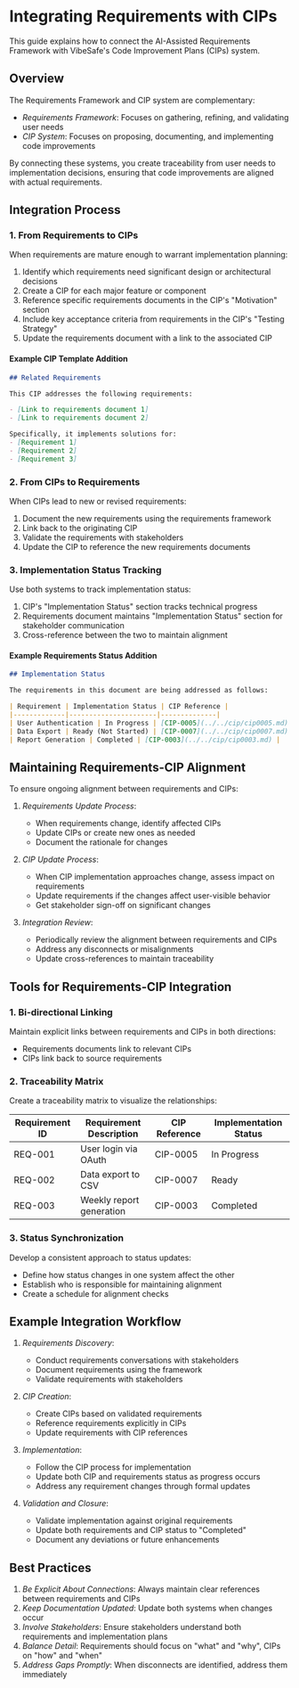 # Integrating Requirements with CIPs

This guide explains how to connect the AI-Assisted Requirements Framework with VibeSafe's Code Improvement Plans (CIPs) system.

## Overview

The Requirements Framework and CIP system are complementary:

- *Requirements Framework*: Focuses on gathering, refining, and validating user needs
- *CIP System*: Focuses on proposing, documenting, and implementing code improvements

By connecting these systems, you create traceability from user needs to implementation decisions, ensuring that code improvements are aligned with actual requirements.

## Integration Process

### 1. From Requirements to CIPs

When requirements are mature enough to warrant implementation planning:

1. Identify which requirements need significant design or architectural decisions
2. Create a CIP for each major feature or component
3. Reference specific requirements documents in the CIP's "Motivation" section
4. Include key acceptance criteria from requirements in the CIP's "Testing Strategy"
5. Update the requirements document with a link to the associated CIP

#### Example CIP Template Addition

```markdown
## Related Requirements

This CIP addresses the following requirements:

- [Link to requirements document 1]
- [Link to requirements document 2]

Specifically, it implements solutions for:
- [Requirement 1]
- [Requirement 2]
- [Requirement 3]
```

### 2. From CIPs to Requirements

When CIPs lead to new or revised requirements:

1. Document the new requirements using the requirements framework
2. Link back to the originating CIP
3. Validate the requirements with stakeholders
4. Update the CIP to reference the new requirements documents

### 3. Implementation Status Tracking

Use both systems to track implementation status:

1. CIP's "Implementation Status" section tracks technical progress
2. Requirements document maintains "Implementation Status" section for stakeholder communication
3. Cross-reference between the two to maintain alignment

#### Example Requirements Status Addition

```markdown
## Implementation Status

The requirements in this document are being addressed as follows:

| Requirement | Implementation Status | CIP Reference |
|-------------|----------------------|--------------|
| User Authentication | In Progress | [CIP-0005](../../cip/cip0005.md) |
| Data Export | Ready (Not Started) | [CIP-0007](../../cip/cip0007.md) |
| Report Generation | Completed | [CIP-0003](../../cip/cip0003.md) |
```

## Maintaining Requirements-CIP Alignment

To ensure ongoing alignment between requirements and CIPs:

1. *Requirements Update Process*:
   - When requirements change, identify affected CIPs
   - Update CIPs or create new ones as needed
   - Document the rationale for changes

2. *CIP Update Process*:
   - When CIP implementation approaches change, assess impact on requirements
   - Update requirements if the changes affect user-visible behavior
   - Get stakeholder sign-off on significant changes

3. *Integration Review*:
   - Periodically review the alignment between requirements and CIPs
   - Address any disconnects or misalignments
   - Update cross-references to maintain traceability

## Tools for Requirements-CIP Integration

### 1. Bi-directional Linking

Maintain explicit links between requirements and CIPs in both directions:

- Requirements documents link to relevant CIPs
- CIPs link back to source requirements

### 2. Traceability Matrix

Create a traceability matrix to visualize the relationships:

| Requirement ID | Requirement Description | CIP Reference | Implementation Status |
|----------------|------------------------|--------------|----------------------|
| REQ-001 | User login via OAuth | CIP-0005 | In Progress |
| REQ-002 | Data export to CSV | CIP-0007 | Ready |
| REQ-003 | Weekly report generation | CIP-0003 | Completed |

### 3. Status Synchronization

Develop a consistent approach to status updates:

- Define how status changes in one system affect the other
- Establish who is responsible for maintaining alignment
- Create a schedule for alignment checks

## Example Integration Workflow

1. *Requirements Discovery*:
   - Conduct requirements conversations with stakeholders
   - Document requirements using the framework
   - Validate requirements with stakeholders

2. *CIP Creation*:
   - Create CIPs based on validated requirements
   - Reference requirements explicitly in CIPs
   - Update requirements with CIP references

3. *Implementation*:
   - Follow the CIP process for implementation
   - Update both CIP and requirements status as progress occurs
   - Address any requirement changes through formal updates

4. *Validation and Closure*:
   - Validate implementation against original requirements
   - Update both requirements and CIP status to "Completed"
   - Document any deviations or future enhancements

## Best Practices

1. *Be Explicit About Connections*: Always maintain clear references between requirements and CIPs
2. *Keep Documentation Updated*: Update both systems when changes occur
3. *Involve Stakeholders*: Ensure stakeholders understand both requirements and implementation plans
4. *Balance Detail*: Requirements should focus on "what" and "why", CIPs on "how" and "when"
5. *Address Gaps Promptly*: When disconnects are identified, address them immediately 